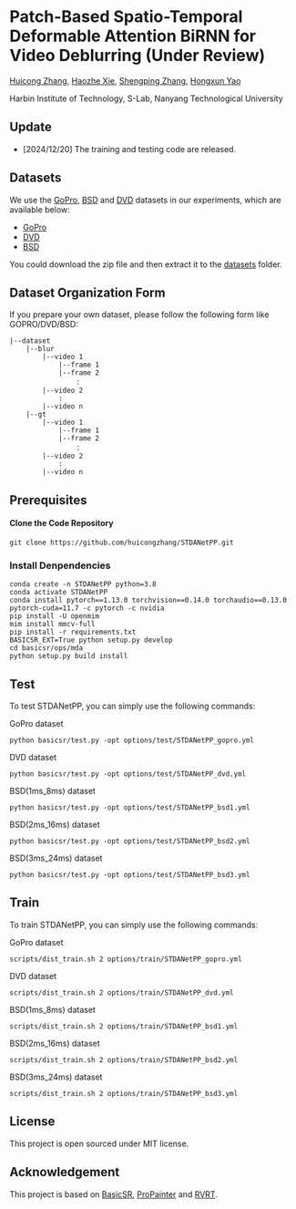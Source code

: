 # Patch-Based Spatio-Temporal Deformable Attention BiRNN for Video Deblurring (Under Review)

[Huicong Zhang](https://scholar.google.com/citations?hl=zh-CN&view_op=list_works&gmla=AETOMgEHtB1sAOmB8EMhprsRACCsD_wLbTGpnaBrkyshm-oVsQtYAjL8q9BRZI6gOiD6nQZSg_urpfJV1FgXa1iGGU6rPo0&user=ASaPjIgAAAAJ), [Haozhe Xie](https://haozhexie.com), [Shengping Zhang](https://scholar.google.com/citations?user=hMNsT8sAAAAJ&hl=zh-CN&oi=ao),
[Hongxun Yao](https://scholar.google.com/citations?user=aOMFNFsAAAAJ)

Harbin Institute of Technology, S-Lab, Nanyang Technological University

## Update
- [2024/12/20] The training and testing code are released.  

## Datasets

We use the [GoPro](https://github.com/SeungjunNah/DeepDeblur_release), [BSD](https://drive.google.com/file/d/19cel6QgofsWviRbA5IPMEv_hDbZ30vwH/view?usp=sharing) and [DVD](http://www.cs.ubc.ca/labs/imager/tr/2017/DeepVideoDeblurring/) datasets in our experiments, which are available below:

- [GoPro](https://drive.google.com/drive/folders/19v8wsg8aWayaVhNBmnj2vk4LrvmdViW8?usp=sharing)
- [DVD](https://drive.google.com/drive/folders/19v8wsg8aWayaVhNBmnj2vk4LrvmdViW8?usp=sharing)
- [BSD](https://drive.google.com/file/d/19cel6QgofsWviRbA5IPMEv_hDbZ30vwH/view?usp=sharing)

You could download the zip file and then extract it to the [datasets](datasets) folder. 

## Dataset Organization Form
If you prepare your own dataset, please follow the following form like GOPRO/DVD/BSD:
```
|--dataset  
    |--blur  
        |--video 1
            |--frame 1
            |--frame 2
                ：  
        |--video 2
            :
        |--video n
    |--gt
        |--video 1
            |--frame 1
            |--frame 2
                ：  
        |--video 2
        	:
        |--video n
```
 

## Prerequisites
#### Clone the Code Repository

```
git clone https://github.com/huicongzhang/STDANetPP.git
```
### Install Denpendencies

```
conda create -n STDANetPP python=3.8
conda activate STDANetPP
conda install pytorch==1.13.0 torchvision==0.14.0 torchaudio==0.13.0 pytorch-cuda=11.7 -c pytorch -c nvidia
pip install -U openmim
mim install mmcv-full
pip install -r requirements.txt
BASICSR_EXT=True python setup.py develop
cd basicsr/ops/mda
python setup.py build install
```

## Test
To test STDANetPP, you can simply use the following commands:

GoPro dataset
```
python basicsr/test.py -opt options/test/STDANetPP_gopro.yml
```

DVD dataset
```
python basicsr/test.py -opt options/test/STDANetPP_dvd.yml
```

BSD(1ms_8ms) dataset
```
python basicsr/test.py -opt options/test/STDANetPP_bsd1.yml
```

BSD(2ms_16ms) dataset
```
python basicsr/test.py -opt options/test/STDANetPP_bsd2.yml
```

BSD(3ms_24ms) dataset
```
python basicsr/test.py -opt options/test/STDANetPP_bsd3.yml
```



## Train
To train STDANetPP, you can simply use the following commands:

GoPro dataset
```
scripts/dist_train.sh 2 options/train/STDANetPP_gopro.yml
```

DVD dataset
```
scripts/dist_train.sh 2 options/train/STDANetPP_dvd.yml
```

BSD(1ms_8ms) dataset
```
scripts/dist_train.sh 2 options/train/STDANetPP_bsd1.yml
```

BSD(2ms_16ms) dataset
```
scripts/dist_train.sh 2 options/train/STDANetPP_bsd2.yml
```

BSD(3ms_24ms) dataset
```
scripts/dist_train.sh 2 options/train/STDANetPP_bsd3.yml
```


## License

This project is open sourced under MIT license. 

## Acknowledgement
This project is based on [BasicSR](https://github.com/XPixelGroup/BasicSR), [ProPainter](https://github.com/sczhou/ProPainter) and [RVRT](https://github.com/JingyunLiang/RVRT). 


